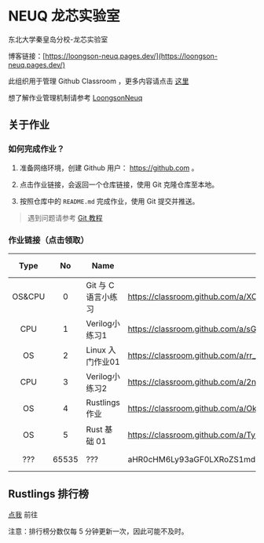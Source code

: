 # NEUQ 龙芯实验室

东北大学秦皇岛分校-龙芯实验室

博客链接：[https://loongson-neuq.pages.dev/](https://loongson-neuq.pages.dev/)

此组织用于管理 Github Classroom ，更多内容请点击 [这里](https://manual.caiyi1.me/loongson)

想了解作业管理机制请参考 [LoongsonNeuq](https://github.com/Loongson-neuq/LoongsonNeuq)

## 关于作业

### 如何完成作业？

1. 准备网络环境，创建 Github 用户： https://github.com 。

2. 点击作业链接，会返回一个仓库链接，使用 Git 克隆仓库至本地。

3. 按照仓库中的 `README.md` 完成作业，使用 Git 提交并推送。

> 遇到问题请参考 [Git 教程](https://manual.caiyi1.me/use-git)

### 作业链接（点击领取）

| Type | No | Name | Link | Release Date | Info |
|:-:|:-:|---|---|:-:|---|
| OS&CPU | 0 | Git 与 C 语言小练习 | https://classroom.github.com/a/XC5l-vCm/ | 2024-9-19 | |
| CPU | 1 | Verilog小练习1 | https://classroom.github.com/a/sGVfQLCO/ | 2024-10-19 | |
| OS | 2 | Linux 入门作业01 | https://classroom.github.com/a/rr_hwmAU/ | 2024-10-20 | |
| CPU | 3 | Verilog小练习2 | https://classroom.github.com/a/2nERACSW/ | 2024-10-26 | |
| OS | 4 | Rustlings 作业 | https://classroom.github.com/a/OkMvYA1o/ | 2024-10-28 | 长期 |
| OS | 5 | Rust 基础 01 | https://classroom.github.com/a/TyKn4VH_/ | 2024-10-28 | |
| ??? | 65535 | ??? | aHR0cHM6Ly93aGF0LXRoZS1mdWNrLWlzLXRoaXMuY2FpeWkxLm1lLw== | ????-??-?? | |

## Rustlings 排行榜

[点我](https://github.com/Loongson-neuq/Rustlings-rank) 前往

注意：排行榜分数仅每 5 分钟更新一次，因此可能不及时。

